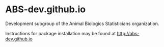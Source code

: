 ABS-dev.github.io
=================

Development subgroup of the Animal Biologics Statisticians organization.

Instructions for package installation may be found at http://abs-dev.github.io
